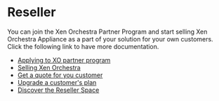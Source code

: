 # Reseller

You can join the Xen Orchestra Partner Program and start selling Xen Orchestra Appliance as a part of your solution for your own customers.
Click the following link to have more documentation.

* [Applying to XO partner program](resellerapplication.md)
* [Selling Xen Orchestra](resellersellingprocess.md)
* [Get a quote for you customer](resellersellingprocess.md#getting-a-quote)
* [Upgrade a customer's plan](resellersellingprocess.md#upgrade-a-plan-for-you-customer)
* [Discover the Reseller Space]()
